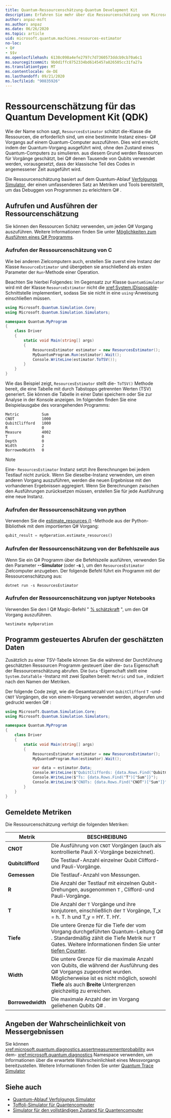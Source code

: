 ```yaml
---
title: Quantum-Ressourcenschätzung-Quantum Development Kit
description: Erfahren Sie mehr über die Ressourcenschätzung von Microsoft QDK, die die Ressourcen schätzt, die zum Ausführen einer bestimmten Instanz eines Q# Vorgangs auf einem Quantum-Computer erforderlich sind.
author: anpaz-msft
ms.author: anpaz
ms.date: 06/26/2020
ms.topic: article
uid: microsoft.quantum.machines.resources-estimator
no-loc:
- Q#
- $$v
ms.openlocfilehash: 6138c098a4efe2797c7d7360573ddcb9cb70a6c1
ms.sourcegitcommit: 9b0d1ffc8752334bd6145457a826505cc31fa27a
ms.translationtype: MT
ms.contentlocale: de-DE
ms.lasthandoff: 09/21/2020
ms.locfileid: "90835926"
---
```

# <a name="quantum-development-kit-qdk-resources-estimator"></a>Ressourcenschätzung für das Quantum Development Kit (QDK)

Wie der Name schon sagt, `ResourcesEstimator` schätzt die-Klasse die Ressourcen, die erforderlich sind, um eine bestimmte Instanz eines- Q# Vorgangs auf einem Quantum-Computer auszuführen. Dies wird erreicht, indem der Quantum-Vorgang ausgeführt wird, ohne den Zustand eines Quantum-Computers zu simulieren. aus diesem Grund werden Ressourcen für Vorgänge geschätzt, bei Q# denen Tausende von Qubits verwendet werden, vorausgesetzt, dass der klassische Teil des Codes in angemessener Zeit ausgeführt wird.

Die Ressourcenschätzung basiert auf dem Quantum-Ablauf [Verfolgungs Simulator](xref:microsoft.quantum.machines.qc-trace-simulator.intro), der einen umfassenderen Satz an Metriken und Tools bereitstellt, um das Debuggen von Programmen zu erleichtern Q# .

## <a name="invoking-and-running-the-resources-estimator"></a>Aufrufen und Ausführen der Ressourcenschätzung

Sie können den Ressourcen Schätz verwenden, um jeden Q# Vorgang auszuführen. Weitere Informationen finden Sie unter [Möglichkeiten zum Ausführen eines Q# Programms](xref:microsoft.quantum.guide.host-programs).

### <a name="invoking-the-resources-estimator-from-c"></a>Aufrufen der Ressourcenschätzung von C # 

Wie bei anderen Zielcomputern auch, erstellen Sie zuerst eine Instanz der Klasse `ResourceEstimator` und übergeben sie anschließend als ersten Parameter der `Run`-Methode einer Operation.

Beachten Sie hierbei Folgendes: Im Gegensatz zur Klasse `QuantumSimulator` wird mit der Klasse `ResourceEstimator` nicht die <xref:System.IDisposable>-Schnittstelle implementiert, sodass Sie sie nicht in eine `using`-Anweisung einschließen müssen.

```csharp
using Microsoft.Quantum.Simulation.Core;
using Microsoft.Quantum.Simulation.Simulators;

namespace Quantum.MyProgram
{
    class Driver
    {
        static void Main(string[] args)
        {
            ResourcesEstimator estimator = new ResourcesEstimator();
            MyQuantumProgram.Run(estimator).Wait();
            Console.WriteLine(estimator.ToTSV());
        }
    }
}
```

Wie das Beispiel zeigt, `ResourcesEstimator` stellt die- `ToTSV()` Methode bereit, die eine Tabelle mit durch Tabstopps getrennten Werten (TSV) generiert. Sie können die Tabelle in einer Datei speichern oder Sie zur Analyse in der Konsole anzeigen. Im folgenden finden Sie eine Beispielausgabe des vorangehenden Programms:

```output
Metric          Sum
CNOT            1000
QubitClifford   1000
R               0
Measure         4002
T               0
Depth           0
Width           2
BorrowedWidth   0
```

> [!NOTE]
> Eine- `ResourcesEstimator` Instanz setzt ihre Berechnungen bei jedem Testlauf nicht zurück. Wenn Sie dieselbe-Instanz verwenden, um einen anderen Vorgang auszuführen, werden die neuen Ergebnisse mit den vorhandenen Ergebnissen aggregiert. Wenn Sie Berechnungen zwischen den Ausführungen zurücksetzen müssen, erstellen Sie für jede Ausführung eine neue Instanz.

### <a name="invoking-the-resources-estimator-from-python"></a>Aufrufen der Ressourcenschätzung von python

Verwenden Sie die [estimate_resources ()](https://docs.microsoft.com/python/qsharp-core/qsharp.loader.qsharpcallable) -Methode aus der Python-Bibliothek mit dem importierten Q# Vorgang:

```python
qubit_result = myOperation.estimate_resources()
```

### <a name="invoking-the-resources-estimator-from-the-command-line"></a>Aufrufen der Ressourcenschätzung von der Befehlszeile aus

Wenn Sie ein Q# Programm über die Befehlszeile ausführen, verwenden Sie den Parameter **--Simulator** (oder **-s** ), um den `ResourcesEstimator` Zielcomputer anzugeben. Der folgende Befehl führt ein Programm mit der Ressourcenschätzung aus: 

```dotnetcli
dotnet run -s ResourcesEstimator
```

### <a name="invoking-the-resources-estimator-from-juptyer-notebooks"></a>Aufrufen der Ressourcenschätzung von juptyer Notebooks

Verwenden Sie den I Q# Magic-Befehl " [% schätzkraft](xref:microsoft.quantum.iqsharp.magic-ref.simulate) ", um den Q# Vorgang auszuführen.

```
%estimate myOperation
```

## <a name="programmatically-retrieving-the-estimated-data"></a>Programm gesteuertes Abrufen der geschätzten Daten

Zusätzlich zu einer TSV-Tabelle können Sie die während der Durchführung geschätzten Ressourcen Programm gesteuert über die- `Data` Eigenschaft der Ressourcenschätzung abrufen. Die `Data` -Eigenschaft stellt eine `System.DataTable` -Instanz mit zwei Spalten bereit: `Metric` und `Sum` , indiziert nach den Namen der Metriken.

Der folgende Code zeigt, wie die Gesamtanzahl von `QubitClifford` `T` -und- `CNOT` Vorgängen, die von einem-Vorgang verwendet werden, abgerufen und gedruckt werden Q# :

```csharp
using Microsoft.Quantum.Simulation.Core;
using Microsoft.Quantum.Simulation.Simulators;

namespace Quantum.MyProgram
{
    class Driver
    {
        static void Main(string[] args)
        {
            ResourcesEstimator estimator = new ResourcesEstimator();
            MyQuantumProgram.Run(estimator).Wait();

            var data = estimator.Data;
            Console.WriteLine($"QubitCliffords: {data.Rows.Find("QubitClifford")["Sum"]}");
            Console.WriteLine($"Ts: {data.Rows.Find("T")["Sum"]}");
            Console.WriteLine($"CNOTs: {data.Rows.Find("CNOT")["Sum"]}");
        }
    }
}
```

## <a name="metrics-reported"></a>Gemeldete Metriken

Die Ressourcenschätzung verfolgt die folgenden Metriken:

|Metrik|BESCHREIBUNG|
|----|----|
|__CNOT__    |Die Ausführung von `CNOT` Vorgängen (auch als kontrollierte Pauli X-Vorgänge bezeichnet).|
|__Qubitclifford__ |Die Testlauf-Anzahl einzelner Qubit Clifford-und Pauli-Vorgänge.|
|__Gemessen__    |Die Testlauf-Anzahl von Messungen.  |
|__R__    |Die Anzahl der Testlauf mit einzelnen Qubit-Drehungen, ausgenommen `T` , Clifford-und Pauli-Vorgänge.  |
|__T__    |Die Anzahl der `T` Vorgänge und ihre konjutoren, einschließlich der `T` Vorgänge, T_x = h. T. h und T_y = HY. T. HY.  |
|__Tiefe__|Die untere Grenze für die Tiefe der vom Vorgang durchgeführten Quantum-Leitung Q# . Standardmäßig zählt die Tiefe Metrik nur `T` Gates. Weitere Informationen finden Sie unter [tiefen Counter](xref:microsoft.quantum.machines.qc-trace-simulator.depth-counter).   |
|__Width__    |Die untere Grenze für die maximale Anzahl von Qubits, die während der Ausführung des Q# Vorgangs zugeordnet wurden. Möglicherweise ist es nicht möglich, sowohl __Tiefe__ als auch __Breite__ Untergrenzen gleichzeitig zu erreichen.  |
|__Borrowedwidth__    |Die maximale Anzahl der im Vorgang geliehenen Qubits Q# .  |

## <a name="providing-the-probability-of-measurement-outcomes"></a>Angeben der Wahrscheinlichkeit von Messergebnissen

Sie können <xref:microsoft.quantum.diagnostics.assertmeasurementprobability> aus dem- <xref:microsoft.quantum.diagnostics> Namespace verwenden, um Informationen über die erwartete Wahrscheinlichkeit eines Messvorgangs bereitzustellen. Weitere Informationen finden Sie unter [Quantum Trace Simulator](xref:microsoft.quantum.machines.qc-trace-simulator.intro)

## <a name="see-also"></a>Siehe auch

- [Quantum-Ablauf Verfolgungs Simulator](xref:microsoft.quantum.machines.qc-trace-simulator.intro)
- [Toffoli-Simulator für Quantencomputer](xref:microsoft.quantum.machines.toffoli-simulator)
- [Simulator für den vollständigen Zustand für Quantencomputer](xref:microsoft.quantum.machines.full-state-simulator) 